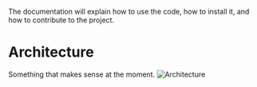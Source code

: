 The documentation will explain how to use the code, how to install it, and how to contribute to the project.

# Architecture
Something that makes sense at the moment.
![Architecture](https://github.com/vakhil-98/Bworks/assets/123326791/ca2a2286-caf5-415d-818e-5b9616594dce)
